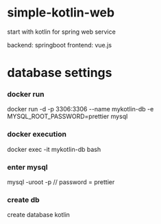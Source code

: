 # simple-kotlin-web
start with kotlin for spring web service

backend: springboot
frontend: vue.js

# database settings
### docker run
docker run -d -p 3306:3306 --name mykotlin-db -e MYSQL_ROOT_PASSWORD=prettier mysql

### docker execution
docker exec -it mykotlin-db bash

### enter mysql
mysql -uroot -p
// password = prettier

### create db
create database kotlin



